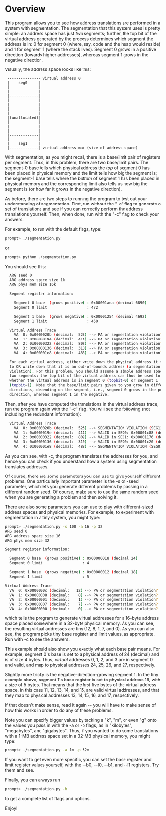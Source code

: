 
# Overview

This program allows you to see how address translations are performed in a
system with segmentation. The segmentation that this system uses is pretty
simple: an address space has just *two* segments; further, the top bit of the
virtual address generated by the process determines which segment the address
is in: 0 for segment 0 (where, say, code and the heap would reside) and 1 for
segment 1 (where the stack lives). Segment 0 grows in a positive direction
(towards higher addresses), whereas segment 1 grows in the negative direction.

Visually, the address space looks like this:

```
 --------------- virtual address 0
 |    seg0     |
 |             |
 |             |
 |-------------|
 |             |
 |             |
 |             |
 |             |
 |(unallocated)|
 |             |
 |             |
 |             |
 |-------------|
 |             |
 |    seg1     |
 |-------------| virtual address max (size of address space)
```

With segmentation, as you might recall, there is a base/limit pair of
registers per segment. Thus, in this problem, there are two base/limit
pairs. The segment-0 base tells which physical address the *top* of segment 0
has been placed in physical memory and the limit tells how big the segment is;
the segment-1 base tells where the *bottom* of segment 1 has been placed in
physical memory and the corresponding limit also tells us how big the segment
is (or how far it grows in the negative direction).

As before, there are two steps to running the program to test out your
understanding of segmentation. First, run without the "-c" flag to generate a
set of translations and see if you can correctly perform the address
translations yourself. Then, when done, run with the "-c" flag to check your
answers.

For example, to run with the default flags, type:

```sh
prompt> ./segmentation.py 
```
or

```sh 
prompt> python ./segmentation.py 
```

You should see this:
```sh
  ARG seed 0
  ARG address space size 1k
  ARG phys mem size 16k
  
  Segment register information:

    Segment 0 base  (grows positive) : 0x00001aea (decimal 6890)
    Segment 0 limit                  : 472

    Segment 1 base  (grows negative) : 0x00001254 (decimal 4692)
    Segment 1 limit                  : 450

  Virtual Address Trace
    VA  0: 0x0000020b (decimal:  523) --> PA or segmentation violation?
    VA  1: 0x0000019e (decimal:  414) --> PA or segmentation violation?
    VA  2: 0x00000322 (decimal:  802) --> PA or segmentation violation?
    VA  3: 0x00000136 (decimal:  310) --> PA or segmentation violation?
    VA  4: 0x000001e8 (decimal:  488) --> PA or segmentation violation?

  For each virtual address, either write down the physical address it translates
  to OR write down that it is an out-of-bounds address (a segmentation
  violation). For this problem, you should assume a simple address space with
  two segments: the top bit of the virtual address can thus be used to check
  whether the virtual address is in segment 0 (topbit=0) or segment 1
  (topbit=1). Note that the base/limit pairs given to you grow in different
  directions, depending on the segment, i.e., segment 0 grows in the positive
  direction, whereas segment 1 in the negative.  
```

Then, after you have computed the translations in the virtual address trace,
run the program again with the "-c" flag. You will see the following (not
including the redundant information):

```sh
  Virtual Address Trace
    VA  0: 0x0000020b (decimal:  523) --> SEGMENTATION VIOLATION (SEG1)
    VA  1: 0x0000019e (decimal:  414) --> VALID in SEG0: 0x00001c88 (decimal: 7304)
    VA  2: 0x00000322 (decimal:  802) --> VALID in SEG1: 0x00001176 (decimal: 4470)
    VA  3: 0x00000136 (decimal:  310) --> VALID in SEG0: 0x00001c20 (decimal: 7200)
    VA  4: 0x000001e8 (decimal:  488) --> SEGMENTATION VIOLATION (SEG0)
```

As you can see, with -c, the program translates the addresses for you, and
hence you can check if you understand how a system using segmentation
translates addresses.

Of course, there are some parameters you can use to give yourself different
problems. One particularly important parameter is the -s or -seed parameter,
which lets you generate different problems by passing in a different random
seed. Of course, make sure to use the same random seed when you are generating
a problem and then solving it.

There are also some parameters you can use to play with different-sized
address spaces and physical memories. For example, to experiment with
segmentation in a tiny system, you might type:

```sh
prompt> ./segmentation.py -s 100 -a 16 -p 32
ARG seed 0
ARG address space size 16
ARG phys mem size 32
 
Segment register information:

  Segment 0 base  (grows positive) : 0x00000018 (decimal 24)
  Segment 0 limit                  : 4

  Segment 1 base  (grows negative) : 0x00000012 (decimal 18)
  Segment 1 limit                  : 5

Virtual Address Trace
  VA  0: 0x0000000c (decimal:   12) --> PA or segmentation violation?
  VA  1: 0x00000008 (decimal:    8) --> PA or segmentation violation?
  VA  2: 0x00000001 (decimal:    1) --> PA or segmentation violation?
  VA  3: 0x00000007 (decimal:    7) --> PA or segmentation violation?
  VA  4: 0x00000000 (decimal:    0) --> PA or segmentation violation?
```

which tells the program to generate virtual addresses for a 16-byte address
space placed somewhere in a 32-byte physical memory. As you can see, the
resulting virtual addresses are tiny (12, 8, 1, 7, and 0). As you can also
see, the program picks tiny base register and limit values, as
appropriate. Run with -c to see the answers. 

This example should also show you exactly what each base pair means. For
example, segment 0's base is set to a physical address of 24 (decimal) and is
of size 4 bytes. Thus, *virtual* addresses 0, 1, 2, and 3 are in segment 0 and
valid, and map to physical addresses 24, 25, 26, and 27, respectively. 

Slightly more tricky is the negative-direction-growing segment 1. In the tiny
example above, segment 1's base register is set to physical address 18, with a
size of 5 bytes. That means that the *last* five bytes of the virtual address
space, in this case 11, 12, 13, 14, and 15, are valid virtual addresses, and
that they map to physical addresses 13, 14, 15, 16, and 17, respectively.

If that doesn't make sense, read it again -- you will have to make sense of
how this works in order to do any of these problems.

Note you can specify bigger values by tacking a "k", "m", or even "g" onto the
values you pass in with the -a or -p flags, as in "kilobytes", "megabytes",
and "gigabytes". Thus, if you wanted to do some translations with a 1-MB
address space set in a 32-MB physical memory, you might type:

```sh
prompt> ./segmentation.py -a 1m -p 32m
```

If you want to get even more specific, you can set the base register and limit
register values yourself, with the --b0, --l0, --b1, and --l1 registers. Try
them and see.

Finally, you can always run 

```sh
prompt> ./segmentation.py -h 
```

to get a complete list of flags and options.

Enjoy!




